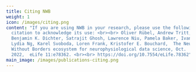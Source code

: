 ```yaml
---
title: Citing NWB
weight: 1
icon: /images/citing.png
content: "If you are using NWB in your research, please use the following
  citation to acknowledge its use: <br><br> Oliver Rübel, Andrew Tritt, Ryan Ly,
  Benjamin K. Dichter, Satrajit Ghosh, Lawrence Niu, Pamela Baker, Ivan Soltesz,
  Lydia Ng, Karel Svoboda, Loren Frank, Kristofer E. Bouchard,  The Neurodata
  Without Borders ecosystem for neurophysiological data science, Oct.
  2022,  eLife 11:e78362. <br><br> https://doi.org/10.7554/eLife.78362"
main_image: /images/publications-citing.png
---
```

